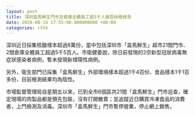 ```yaml
---
layout: post
title: 深圳盒馬鮮生門市及倉庫全體員工逾5千人接受採樣檢測
date: 2020-08-16 17:55:06.000000000 +08:00
categories: rthk
---
```


深圳近日採集核酸樣本超過8萬份，當中包括深圳市「盒馬鮮生」超市21間門市、2間倉庫全體員工超過5千5百人。市衛健委說，除日前發現的2宗新型冠狀病毒無症狀感染者病例，暫未發現新增陽性病例。

另外，衛生部門已採集「盒馬鮮生」外部環境樣本超過1千4百份、食品樣本1千1百多份，目前檢測結果均為陰性。

市場監督管理局自星期五以來，已到全市6個區共21間「盒馬鮮生」門市巡查，確定現場的肉製品都是預先包裝，沒有打開散賣；並追蹤近日購買冷凍食品的消費者，上門檢測及消毒。深圳市「盒馬鮮生」門市暫停營業，停止網上銷售。
